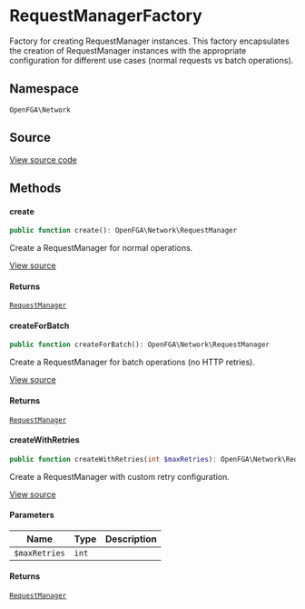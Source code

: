 # RequestManagerFactory

Factory for creating RequestManager instances. This factory encapsulates the creation of RequestManager instances with the appropriate configuration for different use cases (normal requests vs batch operations).

## Namespace

`OpenFGA\Network`

## Source

[View source code](https://github.com/evansims/openfga-php/blob/main/src/Network/RequestManagerFactory.php)

## Methods

#### create

```php
public function create(): OpenFGA\Network\RequestManager

```

Create a RequestManager for normal operations.

[View source](https://github.com/evansims/openfga-php/blob/main/src/Network/RequestManagerFactory.php#L38)

#### Returns

[`RequestManager`](RequestManager.md)

#### createForBatch

```php
public function createForBatch(): OpenFGA\Network\RequestManager

```

Create a RequestManager for batch operations (no HTTP retries).

[View source](https://github.com/evansims/openfga-php/blob/main/src/Network/RequestManagerFactory.php#L58)

#### Returns

[`RequestManager`](RequestManager.md)

#### createWithRetries

```php
public function createWithRetries(int $maxRetries): OpenFGA\Network\RequestManager

```

Create a RequestManager with custom retry configuration.

[View source](https://github.com/evansims/openfga-php/blob/main/src/Network/RequestManagerFactory.php#L80)

#### Parameters

| Name          | Type  | Description |
| ------------- | ----- | ----------- |
| `$maxRetries` | `int` |             |

#### Returns

[`RequestManager`](RequestManager.md)
